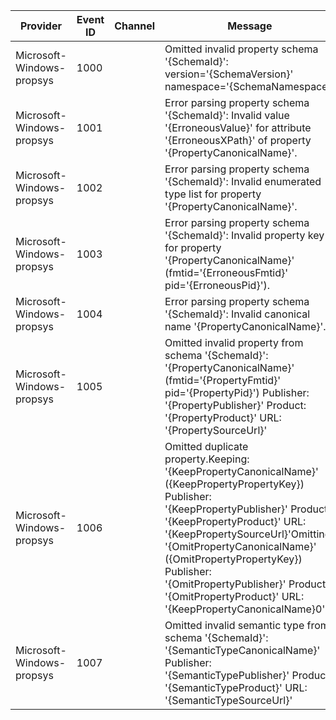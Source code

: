 Provider                   |  Event ID  |  Channel  |  Message
---------------------------|------------|-----------|---------------------------------------------------------------------------------------------------------------------------------------------------------------------------------------------------------------------------------------------------------------------------------------------------------------------------------------------------------------------------------------
Microsoft-Windows-propsys  |  1000      |           |  Omitted invalid property schema '{SchemaId}': version='{SchemaVersion}'  namespace='{SchemaNamespace}'
Microsoft-Windows-propsys  |  1001      |           |  Error parsing property schema '{SchemaId}': Invalid value '{ErroneousValue}' for attribute '{ErroneousXPath}' of property '{PropertyCanonicalName}'.
Microsoft-Windows-propsys  |  1002      |           |  Error parsing property schema '{SchemaId}': Invalid enumerated type list for property '{PropertyCanonicalName}'.
Microsoft-Windows-propsys  |  1003      |           |  Error parsing property schema '{SchemaId}': Invalid property key for property '{PropertyCanonicalName}' (fmtid='{ErroneousFmtid}' pid='{ErroneousPid}').
Microsoft-Windows-propsys  |  1004      |           |  Error parsing property schema '{SchemaId}': Invalid canonical name '{PropertyCanonicalName}'.
Microsoft-Windows-propsys  |  1005      |           |  Omitted invalid property from schema '{SchemaId}': '{PropertyCanonicalName}' (fmtid='{PropertyFmtid}' pid='{PropertyPid}')  Publisher: '{PropertyPublisher}'  Product: '{PropertyProduct}'  URL: '{PropertySourceUrl}'
Microsoft-Windows-propsys  |  1006      |           |  Omitted duplicate property.Keeping: '{KeepPropertyCanonicalName}' ({KeepPropertyPropertyKey})  Publisher: '{KeepPropertyPublisher}'  Product: '{KeepPropertyProduct}'  URL: '{KeepPropertySourceUrl}'Omitting: '{OmitPropertyCanonicalName}' ({OmitPropertyPropertyKey})  Publisher: '{OmitPropertyPublisher}'  Product: '{OmitPropertyProduct}'  URL: '{KeepPropertyCanonicalName}0'
Microsoft-Windows-propsys  |  1007      |           |  Omitted invalid semantic type from schema '{SchemaId}': '{SemanticTypeCanonicalName}'  Publisher: '{SemanticTypePublisher}'  Product: '{SemanticTypeProduct}'  URL: '{SemanticTypeSourceUrl}'